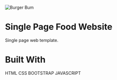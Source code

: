 ![Burger Bum](https://user-images.githubusercontent.com/12767962/118407937-11130f00-b651-11eb-8b2d-1187b3cb957d.png)
# Single Page Food Website

Single page web template.

# Built With
HTML
CSS
BOOTSTRAP
JAVASCRIPT

